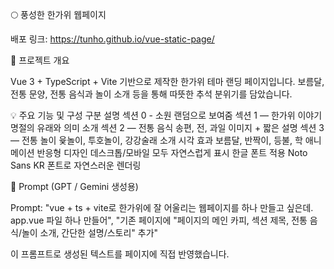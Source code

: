 🌕 풍성한 한가위 웹페이지

배포 링크: https://tunho.github.io/vue-static-page/


🎯 프로젝트 개요

Vue 3 + TypeScript + Vite 기반으로 제작한 한가위 테마 랜딩 페이지입니다.
보름달, 전통 문양, 전통 음식과 놀이 소개 등을 통해 따뜻한 추석 분위기를 담았습니다.


💡 주요 기능 및 구성
구분	설명
섹션 0 - 소원 랜덤으로 보여줌
섹션 1 — 한가위 이야기	명절의 유래와 의미 소개
섹션 2 — 전통 음식	송편, 전, 과일 이미지 + 짧은 설명
섹션 3 — 전통 놀이	윷놀이, 투호놀이, 강강술래 소개
시각 효과	보름달, 반짝이, 등불, 학 애니메이션
반응형 디자인	데스크톱/모바일 모두 자연스럽게 표시
한글 폰트 적용	Noto Sans KR 폰트로 자연스러운 렌더링

🧠 Prompt (GPT / Gemini 생성용)

Prompt:
"vue + ts + vite로 한가위에 잘 어울리는 웹페이지를 하나 만들고 싶은데. app.vue 파일 하나 만들어",
"기존 페이지에 "페이지의 메인 카피, 섹션 제목, 전통 음식/놀이 소개, 간단한 설명/스토리" 추가"


이 프롬프트로 생성된 텍스트를 페이지에 직접 반영했습니다.
